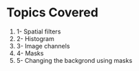 # Topics Covered 
<ol>
<li>1- Spatial filters</li>
<li>2- Histogram </li>
<li>3- Image channels</li> 
<li>4- Masks</li> 
<li>5- Changing the backgrond using masks</li></ol>
